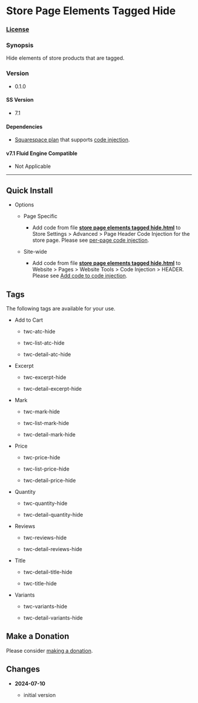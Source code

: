 # Store Page Elements Tagged Hide

### [License][1]

### Synopsis

Hide elements of store products that are tagged.

### Version

  * 0.1.0

#### SS Version

  * 7.1

#### Dependencies

  * [Squarespace plan][2] that supports [code injection][3].
  
#### v7.1 Fluid Engine Compatible

  * Not Applicable

---

## Quick Install

* Options

  * Page Specific
  
    * Add code from file **[store page elements tagged hide.html][4]** to Store
      Settings > Advanced > Page Header Code Injection for the store page.
      Please see [per-page code injection][5].
      
  * Site-wide
  
    * Add code from file **[store page elements tagged hide.html][4]** to
      Website > Pages > Website Tools > Code Injection > HEADER. Please see [Add
      code to code injection][6].

## Tags

The following tags are available for your use.

* Add to Cart

  * twc-atc-hide
  
  * twc-list-atc-hide
  
  * twc-detail-atc-hide
  
* Excerpt

  * twc-excerpt-hide
  
  * twc-detail-excerpt-hide
  
* Mark

  * twc-mark-hide
  
  * twc-list-mark-hide
  
  * twc-detail-mark-hide
  
* Price

  * twc-price-hide
  
  * twc-list-price-hide
  
  * twc-detail-price-hide
  
* Quantity

  * twc-quantity-hide
  
  * twc-detail-quantity-hide
  
* Reviews

  * twc-reviews-hide
  
  * twc-detail-reviews-hide
  
* Title

  * twc-detail-title-hide
  
  * twc-title-hide
  
* Variants

  * twc-variants-hide
  
  * twc-detail-variants-hide

## Make a Donation

Please consider [making a donation][7].

## Changes

<!-- * **2022-06-14**

  * add selectors for full, half, and wrap layouts
  * add selector for product mark
  * bumped version to 0.2.0
  -->
* **2024-07-10**

  * initial version

[1]: https://github.com/tomsWebConsulting/twcsl/blob/main/LICENSE.txt#L1
[2]: https://www.squarespace.com/pricing
[3]: https://support.squarespace.com/hc/en-us/articles/205815908
[4]: store%20page%20elements%20tagged%20hide.html#L1
[5]: https://support.squarespace.com/hc/en-us/articles/205815908-Using-code-injection#toc-per-page-code-injection
[6]: https://support.squarespace.com/hc/en-us/articles/205815908-Using-code-injection#toc-add-code-to-code-injection
[7]: https://github.com/tomsWebConsulting/twcsl#make-a-donation
